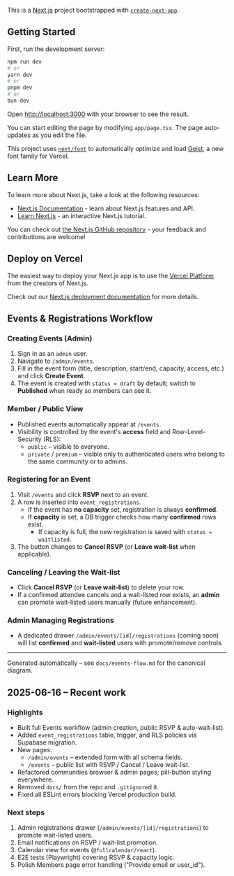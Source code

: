 This is a [Next.js](https://nextjs.org) project bootstrapped with [`create-next-app`](https://nextjs.org/docs/app/api-reference/cli/create-next-app).

## Getting Started

First, run the development server:

```bash
npm run dev
# or
yarn dev
# or
pnpm dev
# or
bun dev
```

Open [http://localhost:3000](http://localhost:3000) with your browser to see the result.

You can start editing the page by modifying `app/page.tsx`. The page auto-updates as you edit the file.

This project uses [`next/font`](https://nextjs.org/docs/app/building-your-application/optimizing/fonts) to automatically optimize and load [Geist](https://vercel.com/font), a new font family for Vercel.

## Learn More

To learn more about Next.js, take a look at the following resources:

- [Next.js Documentation](https://nextjs.org/docs) - learn about Next.js features and API.
- [Learn Next.js](https://nextjs.org/learn) - an interactive Next.js tutorial.

You can check out [the Next.js GitHub repository](https://github.com/vercel/next.js) - your feedback and contributions are welcome!

## Deploy on Vercel

The easiest way to deploy your Next.js app is to use the [Vercel Platform](https://vercel.com/new?utm_medium=default-template&filter=next.js&utm_source=create-next-app&utm_campaign=create-next-app-readme) from the creators of Next.js.

Check out our [Next.js deployment documentation](https://nextjs.org/docs/app/building-your-application/deploying) for more details.

## Events & Registrations Workflow

### Creating Events (Admin)
1. Sign in as an `admin` user.
2. Navigate to `/admin/events`.
3. Fill in the event form (title, description, start/end, capacity, access, etc.) and click **Create Event**.
4. The event is created with `status = draft` by default; switch to **Published** when ready so members can see it.

### Member / Public View
- Published events automatically appear at `/events`.
- Visibility is controlled by the event's **access** field and Row-Level-Security (RLS):
  - `public` – visible to everyone.
  - `private` / `premium` – visible only to authenticated users who belong to the same community or to admins.

### Registering for an Event
1. Visit `/events` and click **RSVP** next to an event.
2. A row is inserted into `event_registrations`.
   - If the event has **no capacity** set, registration is always **confirmed**.
   - If **capacity** is set, a DB trigger checks how many **confirmed** rows exist.
     - If capacity is full, the new registration is saved with `status = waitlisted`.
3. The button changes to **Cancel RSVP** (or **Leave wait-list** when applicable).

### Canceling / Leaving the Wait-list
- Click **Cancel RSVP** (or **Leave wait-list**) to delete your row.
- If a confirmed attendee cancels and a wait-listed row exists, an **admin** can promote wait-listed users manually (future enhancement).

### Admin Managing Registrations
- A dedicated drawer `/admin/events/[id]/registrations` (coming soon) will list **confirmed** and **wait-listed** users with promote/remove controls.

---
Generated automatically – see `docs/events-flow.md` for the canonical diagram.

## 2025-06-16 – Recent work

### Highlights
- Built full Events workflow (admin creation, public RSVP & auto-wait-list).
- Added `event_registrations` table, trigger, and RLS policies via Supabase migration.
- New pages:
  - `/admin/events` – extended form with all schema fields.
  - `/events` – public list with RSVP / Cancel / Leave wait-list.
- Refactored communities browser & admin pages; pill-button styling everywhere.
- Removed `docs/` from the repo and `.gitignore`d it.
- Fixed all ESLint errors blocking Vercel production build.

### Next steps
1. Admin registrations drawer (`/admin/events/[id]/registrations`) to promote wait-listed users.
2. Email notifications on RSVP / wait-list promotion.
3. Calendar view for events (`@fullcalendar/react`).
4. E2E tests (Playwright) covering RSVP & capacity logic.
5. Polish Members page error handling ("Provide email or user_id").
